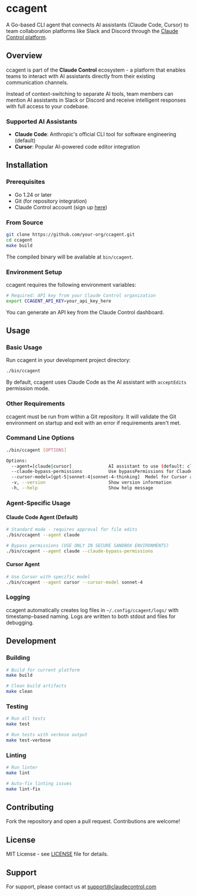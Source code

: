 # ccagent

A Go-based CLI agent that connects AI assistants (Claude Code, Cursor) to team collaboration platforms like Slack and Discord through the [Claude Control platform](https://claudecontrol.com).

## Overview

ccagent is part of the **Claude Control** ecosystem - a platform that enables teams to interact with AI assistants directly from their existing communication channels. 

Instead of context-switching to separate AI tools, team members can mention AI assistants in Slack or Discord and receive intelligent responses with full access to your codebase.

### Supported AI Assistants

- **Claude Code**: Anthropic's official CLI tool for software engineering (default)
- **Cursor**: Popular AI-powered code editor integration

## Installation

### Prerequisites

- Go 1.24 or later
- Git (for repository integration)
- Claude Control account (sign up [here](https://claudecontrol.com))

### From Source

```bash
git clone https://github.com/your-org/ccagent.git
cd ccagent
make build
```

The compiled binary will be available at `bin/ccagent`.

### Environment Setup

ccagent requires the following environment variables:

```bash
# Required: API key from your Claude Control organization
export CCAGENT_API_KEY=your_api_key_here
```

You can generate an API key from the Claude Control dashboard.

## Usage

### Basic Usage

Run ccagent in your development project directory:

```bash
./bin/ccagent
```

By default, ccagent uses Claude Code as the AI assistant with `acceptEdits` permission mode.

### Other Requirements
ccagent must be run from within a Git repository. It will validate the Git environment on startup and exit with an error if requirements aren't met.

### Command Line Options

```bash
./bin/ccagent [OPTIONS]

Options:
  --agent=[claude|cursor]              AI assistant to use (default: claude)
  --claude-bypass-permissions          Use bypassPermissions for Claude (sandbox only)
  --cursor-model=[gpt-5|sonnet-4|sonnet-4-thinking]  Model for Cursor agent
  -v, --version                        Show version information
  -h, --help                           Show help message
```

### Agent-Specific Usage

#### Claude Code Agent (Default)
```bash
# Standard mode - requires approval for file edits
./bin/ccagent --agent claude

# Bypass permissions (USE ONLY IN SECURE SANDBOX ENVIRONMENTS)
./bin/ccagent --agent claude --claude-bypass-permissions
```

#### Cursor Agent
```bash
# Use Cursor with specific model
./bin/ccagent --agent cursor --cursor-model sonnet-4
```

### Logging
ccagent automatically creates log files in `~/.config/ccagent/logs/` with timestamp-based naming. Logs are written to both stdout and files for debugging.

## Development

### Building

```bash
# Build for current platform
make build

# Clean build artifacts
make clean
```

### Testing

```bash
# Run all tests
make test

# Run tests with verbose output
make test-verbose
```

### Linting

```bash
# Run linter
make lint

# Auto-fix linting issues
make lint-fix
```

## Contributing

Fork the repository and open a pull request. Contributions are welcome!

## License

MIT License - see [LICENSE](LICENSE) file for details.

## Support

For support, please contact us at support@claudecontrol.com


